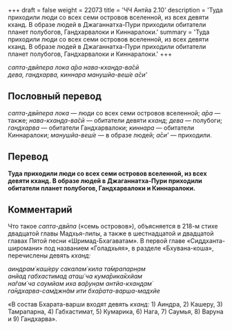 +++
draft = false
weight = 22073
title = 'ЧЧ Антйа 2.10'
description = 'Туда приходили люди со всех семи островов вселенной, из всех девяти кханд. В образе людей в Джаганнатха-Пури приходили обитатели планет полубогов, Гандхарвалоки и Киннаралоки.'
summary = 'Туда приходили люди со всех семи островов вселенной, из всех девяти кханд. В образе людей в Джаганнатха-Пури приходили обитатели планет полубогов, Гандхарвалоки и Киннаралоки.'
+++

_сапта-двӣпера лока а̄ра нава-кхан̣д̣а-ва̄сӣ  
дева, гандхарва, киннара манушйа-веш́е а̄си’_

## Пословный перевод

_сапта_\-_двӣпера_ _лока_ — люди со всех семи островов вселенной; _а̄ра_ — также; _нава_\-_кхан̣д̣а_\-_ва̄сӣ_ — обитатели девяти _кханд_; _дева_ — полубоги; _гандхарва_ — обитатели Гандхарвалоки; _киннара_ — обитатели Киннаралоки; _манушйа_\-_веш́е_ — в образе людей; _а̄си’_ — приходили.

## Перевод

**Туда приходили люди со всех семи островов вселенной, из всех девяти кханд. В образе людей в Джаганнатха-Пури приходили обитатели планет полубогов, Гандхарвалоки и Киннаралоки.**

## Комментарий

Что такое _сапта-двӣпа_ («семь островов»), объясняется в 218-м стихе двадцатой главы Мадхья-лилы, а также в шестнадцатой и двадцатой главах Пятой песни «Шримад-Бхагаватам». В первой главе «Сиддханта-широмани» под названием «Голадхьяя», в разделе «Бхувана-коша», перечислены девять _кханд:_

_аиндрам̇ каш́еру сакалам̇ кила та̄мрапарн̣ам  
анйад габхастимад аташ́ ча кума̄рика̄кхйам  
на̄гам̇ ча саумйам иха ва̄рун̣ам антйа-кхан̣д̣ам̇  
га̄ндхарва-сам̇джн̃ам ити бха̄рата-варша-мадхйе_

«В состав Бхарата-варши входят девять _кханд:_ 1) Аиндра, 2) Кашеру, 3) Тамрапарна, 4) Габхастимат, 5) Кумарика, 6) Нага, 7) Саумья, 8) Варуна и 9) Гандхарва».
